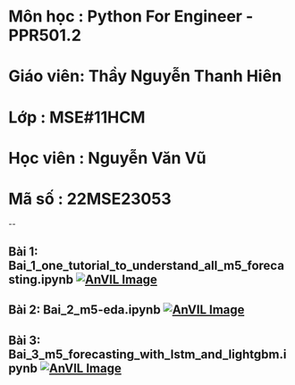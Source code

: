# Môn học  : Python For Engineer - PPR501.2
# Giáo viên: Thầy Nguyễn Thanh Hiên
# Lớp      : MSE#11HCM
# Học viên : Nguyễn Văn Vũ
# Mã số    : 22MSE23053
--


## Bài 1: Bai_1_one_tutorial_to_understand_all_m5_forecasting.ipynb  [![AnVIL Image](https://colab.research.google.com/assets/colab-badge.svg)](https://colab.research.google.com/github/nguyenvudev20/mse22.python4engineer/blob/main/Bai_1_one_tutorial_to_understand_all_m5_forecasting.ipynb)
## Bài 2: Bai_2_m5-eda.ipynb  [![AnVIL Image](https://colab.research.google.com/assets/colab-badge.svg)](https://colab.research.google.com/github/nguyenvudev20/mse22.python4engineer/blob/main/Bai_2_m5-eda.ipynb)
## Bài 3: Bai_3_m5_forecasting_with_lstm_and_lightgbm.ipynb  [![AnVIL Image](https://colab.research.google.com/assets/colab-badge.svg)](https://colab.research.google.com/github/nguyenvudev20/mse22.python4engineer/blob/main/Bai_3_m5_forecasting_with_lstm_and_lightgbm.ipynb)
